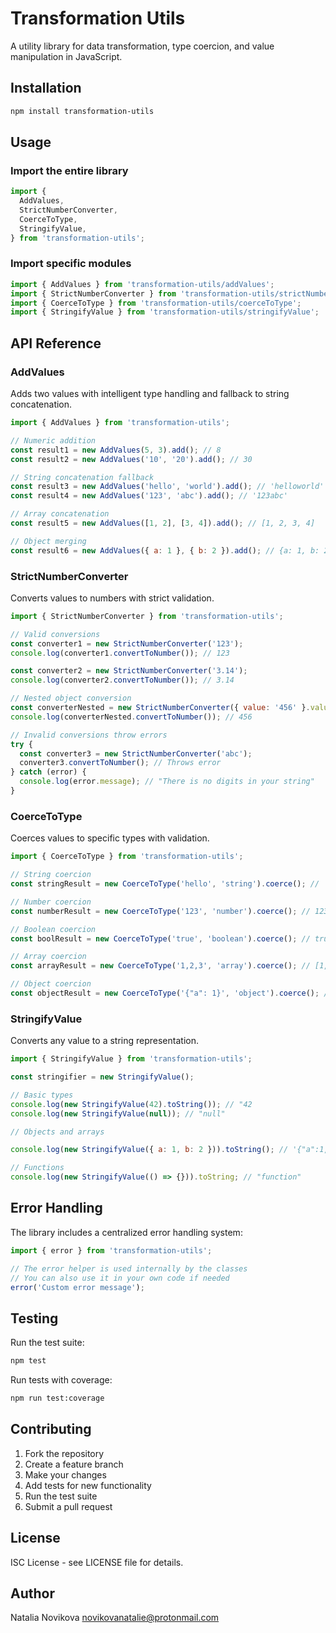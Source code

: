 # Transformation Utils

A utility library for data transformation, type coercion, and value manipulation in JavaScript.

## Installation

```bash
npm install transformation-utils
```

## Usage

### Import the entire library

```javascript
import {
  AddValues,
  StrictNumberConverter,
  CoerceToType,
  StringifyValue,
} from 'transformation-utils';
```

### Import specific modules

```javascript
import { AddValues } from 'transformation-utils/addValues';
import { StrictNumberConverter } from 'transformation-utils/strictNumberConverter';
import { CoerceToType } from 'transformation-utils/coerceToType';
import { StringifyValue } from 'transformation-utils/stringifyValue';
```

## API Reference

### AddValues

Adds two values with intelligent type handling and fallback to string concatenation.

```javascript
import { AddValues } from 'transformation-utils';

// Numeric addition
const result1 = new AddValues(5, 3).add(); // 8
const result2 = new AddValues('10', '20').add(); // 30

// String concatenation fallback
const result3 = new AddValues('hello', 'world').add(); // 'helloworld'
const result4 = new AddValues('123', 'abc').add(); // '123abc'

// Array concatenation
const result5 = new AddValues([1, 2], [3, 4]).add(); // [1, 2, 3, 4]

// Object merging
const result6 = new AddValues({ a: 1 }, { b: 2 }).add(); // {a: 1, b: 2}
```

### StrictNumberConverter

Converts values to numbers with strict validation.

```javascript
import { StrictNumberConverter } from 'transformation-utils';

// Valid conversions
const converter1 = new StrictNumberConverter('123');
console.log(converter1.convertToNumber()); // 123

const converter2 = new StrictNumberConverter('3.14');
console.log(converter2.convertToNumber()); // 3.14

// Nested object conversion
const converterNested = new StrictNumberConverter({ value: '456' }.value);
console.log(converterNested.convertToNumber()); // 456

// Invalid conversions throw errors
try {
  const converter3 = new StrictNumberConverter('abc');
  converter3.convertToNumber(); // Throws error
} catch (error) {
  console.log(error.message); // "There is no digits in your string"
}
```

### CoerceToType

Coerces values to specific types with validation.

```javascript
import { CoerceToType } from 'transformation-utils';

// String coercion
const stringResult = new CoerceToType('hello', 'string').coerce(); // 'hello'

// Number coercion
const numberResult = new CoerceToType('123', 'number').coerce(); // 123

// Boolean coercion
const boolResult = new CoerceToType('true', 'boolean').coerce(); // true

// Array coercion
const arrayResult = new CoerceToType('1,2,3', 'array').coerce(); // [1, 2, 3]

// Object coercion
const objectResult = new CoerceToType('{"a": 1}', 'object').coerce(); // {a: 1}
```

### StringifyValue

Converts any value to a string representation.

```javascript
import { StringifyValue } from 'transformation-utils';

const stringifier = new StringifyValue();

// Basic types
console.log(new StringifyValue(42).toString()); // "42
console.log(new StringifyValue(null)); // "null"

// Objects and arrays

console.log(new StringifyValue({ a: 1, b: 2 })).toString(); // '{"a":1,"b":2}'

// Functions
console.log(new StringifyValue(() => {})).toString; // "function"
```

## Error Handling

The library includes a centralized error handling system:

```javascript
import { error } from 'transformation-utils';

// The error helper is used internally by the classes
// You can also use it in your own code if needed
error('Custom error message');
```

## Testing

Run the test suite:

```bash
npm test
```

Run tests with coverage:

```bash
npm run test:coverage
```

## Contributing

1. Fork the repository
2. Create a feature branch
3. Make your changes
4. Add tests for new functionality
5. Run the test suite
6. Submit a pull request

## License

ISC License - see LICENSE file for details.

## Author

Natalia Novikova <novikovanatalie@protonmail.com>
